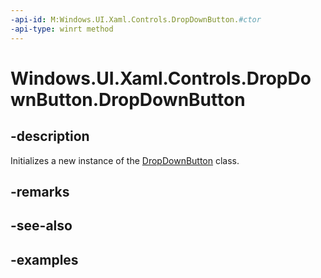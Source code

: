 ```yaml
---
-api-id: M:Windows.UI.Xaml.Controls.DropDownButton.#ctor
-api-type: winrt method
---
```


<!-- Method syntax.
public DropDownButton.DropDownButton()
-->

# Windows.UI.Xaml.Controls.DropDownButton.DropDownButton

## -description

Initializes a new instance of the [DropDownButton](dropdownbutton.md) class.

## -remarks

## -see-also

## -examples

